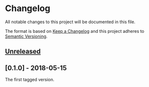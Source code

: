 # Changelog
All notable changes to this project will be documented in this file.

The format is based on [Keep a Changelog](http://keepachangelog.com/en/1.0.0/)
and this project adheres to [Semantic Versioning](http://semver.org/spec/v2.0.0.html).

## [Unreleased]

## [0.1.0] - 2018-05-15

The first tagged version.

[Unreleased]: https://github.com/conjurinc/conjur-service-broker/compare/v0.1.0...HEAD

